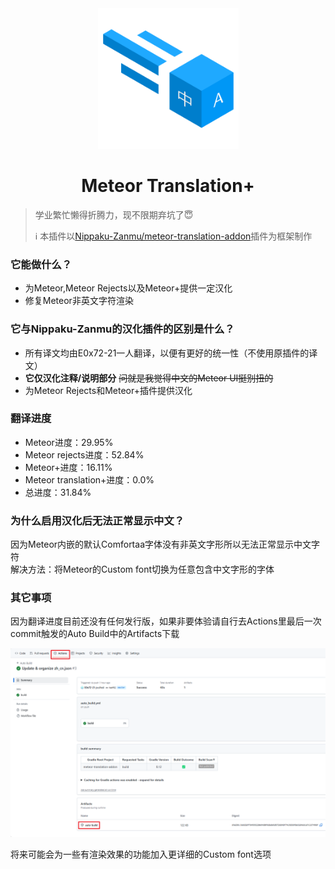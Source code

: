 <div align="center">
<img src="/assets/logo.png" alt="meteor-translation-plus" width="225px" />

<h1>Meteor Translation+</h1>
</div>

> 学业繁忙懒得折腾力，现不限期弃坑了😇
> 
> ℹ️ 本插件以[Nippaku-Zanmu/meteor-translation-addon](https://github.com/Nippaku-Zanmu/meteor-translation-addon)插件为框架制作

### 它能做什么？
- 为Meteor,Meteor Rejects以及Meteor+提供一定汉化
- 修复Meteor非英文字符渲染

### 它与Nippaku-Zanmu的汉化插件的区别是什么？
- 所有译文均由E0x72-21一人翻译，以便有更好的统一性（不使用原插件的译文）
- **它仅汉化注释/说明部分** ~~问就是我觉得中文的Meteor UI挺别扭的~~
- 为Meteor Rejects和Meteor+插件提供汉化

### 翻译进度
- Meteor进度：29.95%
- Meteor rejects进度：52.84%
- Meteor+进度：16.11%
- Meteor translation+进度：0.0%
- 总进度：31.84%

### 为什么启用汉化后无法正常显示中文？
因为Meteor内嵌的默认Comfortaa字体没有非英文字形所以无法正常显示中文字符
\
解决方法：将Meteor的Custom font切换为任意包含中文字形的字体

### 其它事项

因为翻译进度目前还没有任何发行版，如果非要体验请自行去Actions里最后一次commit触发的Auto Build中的Artifacts下载

![Auto Build](/assets/Auto_Build.png)

将来可能会为一些有渲染效果的功能加入更详细的Custom font选项
